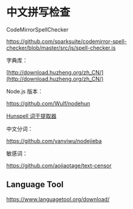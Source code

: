 中文拼写检查
===

CodeMirrorSpellChecker

https://github.com/sparksuite/codemirror-spell-checker/blob/master/src/js/spell-checker.js

字典库：

[http://download.huzheng.org/zh_CN/](http://download.huzheng.org/zh_CN/)


Node.js 版本：

https://github.com/Wulf/nodehun

[Hunspell 词干提取器](https://www.elastic.co/guide/cn/elasticsearch/guide/current/hunspell.html)


中文分词：

https://github.com/yanyiwu/nodejieba

敏感词：

https://github.com/aojiaotage/text-censor

Language Tool
---

https://www.languagetool.org/download/
